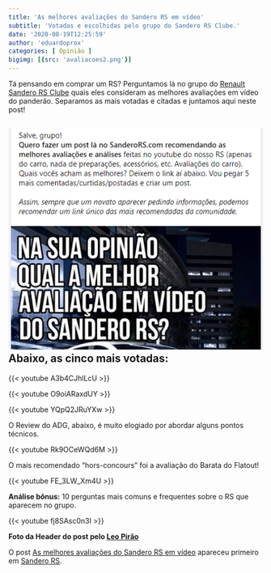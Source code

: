 ```yaml
---
title: 'As melhores avaliações do Sandero RS em vídeo'
subtitle: 'Votadas e escolhidas pelo grupo do Sandero RS Clube.'
date: '2020-08-19T12:25:59'
author: 'eduardoprox'
categories: [ Opinião ]
bigimg: [{src: 'avaliacoes2.png'}]
---
```


Tá pensando em comprar um RS? Perguntamos lá no grupo do [Renault Sandero RS Clube](https://www.facebook.com/groups/sanderorsclube) quais eles consideram as melhores avaliações em vídeo do panderão. Separamos as mais votadas e citadas e juntamos aqui neste post!


![](image.png)
Abaixo, as cinco mais votadas:
------------------------------

{{< youtube A3b4CJhlLcU >}}

{{< youtube O9oiARaxdUY >}}

{{< youtube YQpQ2JRuYXw >}}



O Review do ADG, abaixo, é muito elogiado por abordar alguns pontos técnicos.


{{< youtube Rk9OCeWQd6M >}}

O mais recomendado “hors-concours” foi a avaliação do Barata do Flatout!

{{< youtube FE_3LW_Xm4U >}}


  
  
  
**Análise bônus:** 10 perguntas mais comuns e frequentes sobre o RS que aparecem no grupo.

{{< youtube fj8SAsc0n3I >}}


**Foto da Header do post pelo [Leo Pirão](http://instagram.com/motorframes)**


O post [As melhores avaliações do Sandero RS em vídeo](https://sanderors.com/as-melhores-avaliacoes-em-video-do-rs/) apareceu primeiro em [Sandero RS](https://sanderors.com).


